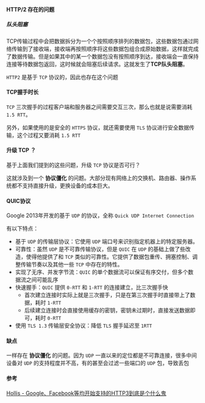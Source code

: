 #### HTTP/2 存在的问题
##### 队头阻塞

TCP传输过程中会把数据拆分为一个个按照顺序排列的数据包，这些数据包通过网络传输到了接收端，接收端再按照顺序将这些数据包组合成原始数据，这样就完成了数据传输。但是如果其中的某一个数据包没有按照顺序到达，接收端会一直保持连接等待数据包返回，这时候就会阻塞后续请求。这就发生了**TCP队头阻塞**。

`HTTP2` 是基于 `TCP` 协议的，因此也存在这个问题



#### TCP握手时长

`TCP` 三次握手的过程客户端和服务器之间需要交互三次，那么也就是说需要消耗 `1.5 RTT`。

另外，如果使用的是安全的 `HTTPS` 协议，就还需要使用 `TLS` 协议进行安全数据传输，这个过程又要消耗 `1.5 RTT`



#### 升级 TCP ？

基于上面我们提到的这些问题，升级 `TCP` 协议是否可行？

这就涉及到一个 **协议僵化** 的问题。大部分现有网络上的交换机、路由器、操作系统都不支持直接升级，更换设备的成本巨大。



#### QUIC协议

Google 2013年开发的基于 `UDP` 的协议，全称 `Quick UDP Internet Connection`

有以下特点：

- 基于 `UDP` 的传输层协议：它使用 `UDP` 端口号来识别指定机器上的特定服务器。
- 可靠性：虽然 `UDP` 是不可靠传输协议，但是 `QUIC` 在 `UDP` 的基础上做了些改造，使得他提供了和 `TCP` 类似的可靠性。它提供了数据包重传、拥塞控制、调整传输节奏以及其他一些 `TCP` 中存在的特性。
- 实现了无序、并发字节流：`QUIC` 的单个数据流可以保证有序交付，但多个数据流之间可能乱序
- 快速握手：`QUIC` 提供 `0-RTT` 和 `1-RTT` 的连接建立，比三次握手快
    - 首次建立连接时实际上就是三次握手，只是在第三次握手时直接带上了数据，耗时 `1-RTT` 
    - 后续建立连接时会直接使用缓存的密钥，密钥未过期时，直接发送数据即可，耗时 `0-RTT`
- 使用 `TLS 1.3` 传输层安全协议：降低 `TLS` 握手延迟至 `1RTT`



#### 缺点

一样存在 **协议僵化** 的问题。因为 `UDP` 一直以来的定位都是不可靠连接，很多中间设备对 `UDP` 的支持程度并不高，有的甚至会过滤一些端口的 `UDP`  包，导致丢包



#### 参考

[Hollis - Google、Facebook等均开始支持的HTTP3到底是个什么鬼](https://zhuanlan.zhihu.com/p/338560677)
